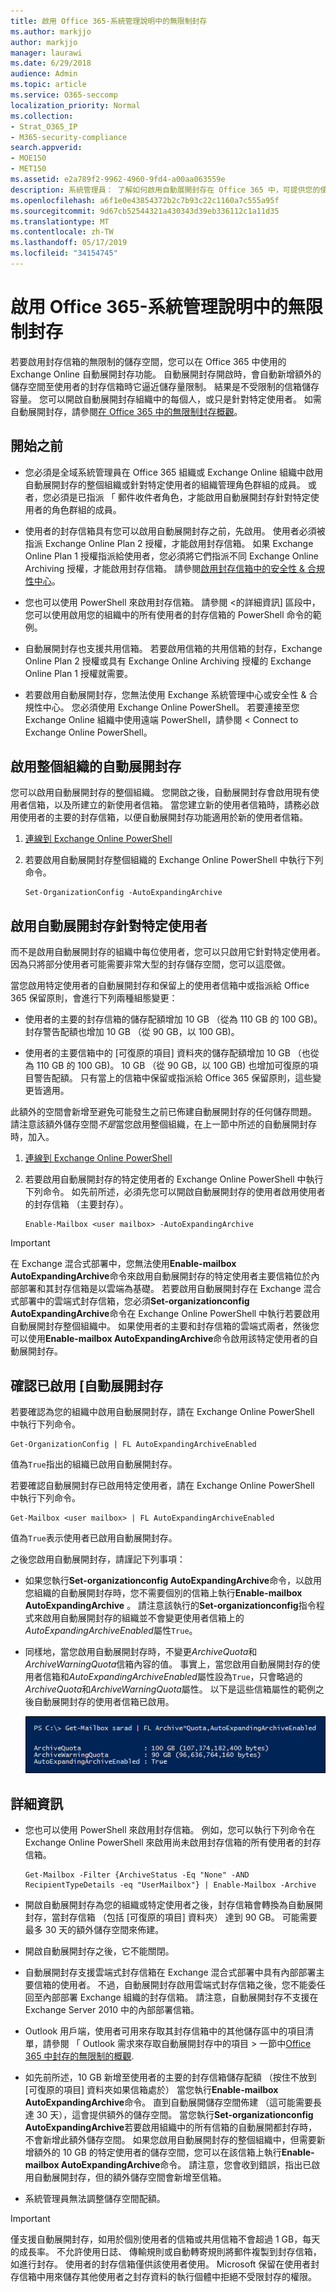 ```yaml
---
title: 啟用 Office 365-系統管理說明中的無限制封存
ms.author: markjjo
author: markjjo
manager: laurawi
ms.date: 6/29/2018
audience: Admin
ms.topic: article
ms.service: O365-seccomp
localization_priority: Normal
ms.collection:
- Strat_O365_IP
- M365-security-compliance
search.appverid:
- MOE150
- MET150
ms.assetid: e2a789f2-9962-4960-9fd4-a00aa063559e
description: 系統管理員： 了解如何啟用自動展開封存在 Office 365 中，可提供您的使用者與不受限制的儲存區，讓其 Exchange Online 信箱。 您可以啟用自動展開封存的整個組織或只是針對特定使用者。
ms.openlocfilehash: a6f1e0e43854372b2c7b93c22c1160a7c555a95f
ms.sourcegitcommit: 9d67cb52544321a430343d39eb336112c1a11d35
ms.translationtype: MT
ms.contentlocale: zh-TW
ms.lasthandoff: 05/17/2019
ms.locfileid: "34154745"
---
```

# <a name="enable-unlimited-archiving-in-office-365---admin-help"></a>啟用 Office 365-系統管理說明中的無限制封存

若要啟用封存信箱的無限制的儲存空間，您可以在 Office 365 中使用的 Exchange Online 自動展開封存功能。 自動展開封存開啟時，會自動新增額外的儲存空間至使用者的封存信箱時它逼近儲存量限制。 結果是不受限制的信箱儲存容量。 您可以開啟自動展開封存組織中的每個人，或只是針對特定使用者。 如需自動展開封存，請參閱[在 Office 365 中的無限制封存概觀](unlimited-archiving.md)。

## <a name="before-you-begin"></a>開始之前

- 您必須是全域系統管理員在 Office 365 組織或 Exchange Online 組織中啟用自動展開封存的整個組織或針對特定使用者的組織管理角色群組的成員。 或者，您必須是已指派 「 郵件收件者角色，才能啟用自動展開封存針對特定使用者的角色群組的成員。
    
- 使用者的封存信箱具有您可以啟用自動展開封存之前，先啟用。 使用者必須被指派 Exchange Online Plan 2 授權，才能啟用封存信箱。 如果 Exchange Online Plan 1 授權指派給使用者，您必須將它們指派不同 Exchange Online Archiving 授權，才能啟用封存信箱。 請參閱[啟用封存信箱中的安全性 & 合規性中心](enable-archive-mailboxes.md)。
    
- 您也可以使用 PowerShell 來啟用封存信箱。 請參閱 <<c0>的詳細資訊] 區段中，您可以使用啟用您的組織中的所有使用者的封存信箱的 PowerShell 命令的範例。 
    
- 自動展開封存也支援共用信箱。 若要啟用信箱的共用信箱的封存，Exchange Online Plan 2 授權或具有 Exchange Online Archiving 授權的 Exchange Online Plan 1 授權就需要。
    
- 若要啟用自動展開封存，您無法使用 Exchange 系統管理中心或安全性 & 合規性中心。 您必須使用 Exchange Online PowerShell。 若要連接至您 Exchange Online 組織中使用遠端 PowerShell，請參閱 < <b0>Connect to Exchange Online PowerShell</b0>。
    
  
## <a name="enable-auto-expanding-archiving-for-your-entire-organization"></a>啟用整個組織的自動展開封存

您可以啟用自動展開封存的整個組織。 您開啟之後，自動展開封存會啟用現有使用者信箱，以及所建立的新使用者信箱。 當您建立新的使用者信箱時，請務必啟用使用者的主要的封存信箱，以便自動展開封存功能適用於新的使用者信箱。
  
1. [連線到 Exchange Online PowerShell](https://go.microsoft.com/fwlink/p/?linkid=396554)
    
2. 若要啟用自動展開封存整個組織的 Exchange Online PowerShell 中執行下列命令。

    ```
    Set-OrganizationConfig -AutoExpandingArchive
    ```
  
## <a name="enable-auto-expanding-archiving-for-specific-users"></a>啟用自動展開封存針對特定使用者

而不是啟用自動展開封存的組織中每位使用者，您可以只啟用它針對特定使用者。 因為只將部分使用者可能需要非常大型的封存儲存空間，您可以這麼做。
  
當您啟用特定使用者的自動展開封存和保留上的使用者信箱中或指派給 Office 365 保留原則，會進行下列兩種組態變更：
  
- 使用者的主要的封存信箱的儲存配額增加 10 GB （從為 110 GB 的 100 GB)。 封存警告配額也增加 10 GB （從 90 GB，以 100 GB)。
    
- 使用者的主要信箱中的 [可復原的項目] 資料夾的儲存配額增加 10 GB （也從為 110 GB 的 100 GB)。 10 GB （從 90 GB，以 100 GB) 也增加可復原的項目警告配額。 只有當上的信箱中保留或指派給 Office 365 保留原則，這些變更皆適用。
    
此額外的空間會新增至避免可能發生之前已佈建自動展開封存的任何儲存問題。 請注意該額外儲存空間*不是*當您啟用整個組織，在上一節中所述的自動展開封存時，加入。 
  
1. [連線到 Exchange Online PowerShell](https://go.microsoft.com/fwlink/p/?linkid=396554)
    
2. 若要啟用自動展開封存的特定使用者的 Exchange Online PowerShell 中執行下列命令。 如先前所述，必須先您可以開啟自動展開封存的使用者啟用使用者的封存信箱 （主要封存）。
    
    ```
    Enable-Mailbox <user mailbox> -AutoExpandingArchive
    ```


> [!IMPORTANT]
> 在 Exchange 混合式部署中，您無法使用**Enable-mailbox AutoExpandingArchive**命令來啟用自動展開封存的特定使用者主要信箱位於內部部署和其封存信箱是以雲端為基礎。 若要啟用自動展開封存在 Exchange 混合式部署中的雲端式封存信箱，您必須**Set-organizationconfig AutoExpandingArchive**命令在 Exchange Online PowerShell 中執行若要啟用自動展開封存整個組織中。 如果使用者的主要和封存信箱的雲端式兩者，然後您可以使用**Enable-mailbox AutoExpandingArchive**命令啟用該特定使用者的自動展開封存。 
  
## <a name="verify-that-auto-expanding-archiving-is-enabled"></a>確認已啟用 [自動展開封存

若要確認為您的組織中啟用自動展開封存，請在 Exchange Online PowerShell 中執行下列命令。

```
Get-OrganizationConfig | FL AutoExpandingArchiveEnabled
```

值為`True`指出的組織已啟用自動展開封存。 
  
若要確認自動展開封存已啟用特定使用者，請在 Exchange Online PowerShell 中執行下列命令。
  
```
Get-Mailbox <user mailbox> | FL AutoExpandingArchiveEnabled
```
值為`True`表示使用者已啟用自動展開封存。 
  
之後您啟用自動展開封存，請謹記下列事項：
  
- 如果您執行**Set-organizationconfig AutoExpandingArchive**命令，以啟用您組織的自動展開封存時，您不需要個別的信箱上執行**Enable-mailbox AutoExpandingArchive** 。 請注意該執行的**Set-organizationconfig**指令程式來啟用自動展開封存的組織並不會變更使用者信箱上的*AutoExpandingArchiveEnabled*屬性`True`。
    
- 同樣地，當您啟用自動展開封存時，不變更*ArchiveQuota*和*ArchiveWarningQuota*信箱內容的值。 事實上，當您啟用自動展開封存的使用者信箱和*AutoExpandingArchiveEnabled*屬性設為`True`，只會略過的*ArchiveQuota*和*ArchiveWarningQuota*屬性。 以下是這些信箱屬性的範例之後自動展開封存的使用者信箱已啟用。 
    
    ![啟用自動展開封存後，會略過 ArchiveQuota 和 ArchiveWarningQuota 屬性](media/6a1c1b69-5c4c-4267-aac8-53577667f03e.png)

  
## <a name="more-information"></a>詳細資訊

- 您也可以使用 PowerShell 來啟用封存信箱。 例如，您可以執行下列命令在 Exchange Online PowerShell 來啟用尚未啟用封存信箱的所有使用者的封存信箱。

    ```
    Get-Mailbox -Filter {ArchiveStatus -Eq "None" -AND RecipientTypeDetails -eq "UserMailbox"} | Enable-Mailbox -Archive
    ```

- 開啟自動展開封存為您的組織或特定使用者之後，封存信箱會轉換為自動展開封存，當封存信箱 （包括 [可復原的項目] 資料夾） 達到 90 GB。 可能需要最多 30 天的額外儲存空間來佈建。
    
- 開啟自動展開封存之後，它不能關閉。
    
- 自動展開封存支援雲端式封存信箱在 Exchange 混合式部署中具有內部部署主要信箱的使用者。 不過，自動展開封存啟用雲端式封存信箱之後，您不能委任回至內部部署 Exchange 組織的封存信箱。 請注意，自動展開封存不支援在 Exchange Server 2010 中的內部部署信箱。
    
- Outlook 用戶端，使用者可用來存取其封存信箱中的其他儲存區中的項目清單，請參閱 「 Outlook 需求來存取自動展開封存中的項目 > 一節中[Office 365 中封存的無限制的概觀](unlimited-archiving.md#outlook-requirements-for-accessing-items-in-an-auto-expanded-archive).
    
- 如先前所述，10 GB 新增至使用者的主要的封存信箱儲存配額 （按住不放到 [可復原的項目] 資料夾如果信箱處於） 當您執行**Enable-mailbox AutoExpandingArchive**命令。 直到自動展開儲存空間佈建 （這可能需要長達 30 天），這會提供額外的儲存空間。 當您執行**Set-organizationconfig AutoExpandingArchive**若要啟用組織中的所有信箱的自動展開都封存時，不會新增此額外儲存空間。 如果您啟用自動展開封存的整個組織中，但需要新增額外的 10 GB 的特定使用者的儲存空間，您可以在該信箱上執行**Enable-mailbox AutoExpandingArchive**命令。 請注意，您會收到錯誤，指出已啟用自動展開封存，但的額外儲存空間會新增至信箱。 

- 系統管理員無法調整儲存空間配額。

> [!IMPORTANT]
> 僅支援自動展開封存，如用於個別使用者的信箱或共用信箱不會超過 1 GB，每天的成長率。 不允許使用日誌、 傳輸規則或自動轉寄規則將郵件複製到封存信箱，如進行封存。 使用者的封存信箱僅供該使用者使用。 Microsoft 保留在使用者封存信箱中用來儲存其他使用者之封存資料的執行個體中拒絕不受限封存的權限。
